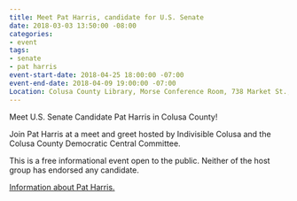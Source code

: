 ```yaml
---
title: Meet Pat Harris, candidate for U.S. Senate
date: 2018-03-03 13:50:00 -08:00
categories:
- event
tags:
- senate
- pat harris
event-start-date: 2018-04-25 18:00:00 -07:00
event-end-date: 2018-04-09 19:00:00 -07:00
Location: Colusa County Library, Morse Conference Room, 738 Market St., Colusa, CA
---
```


Meet U.S. Senate Candidate Pat Harris in Colusa County! 

Join Pat Harris at a meet and greet hosted by Indivisible Colusa and the Colusa County Democratic Central Committee. 

This is a free informational event open to the public. Neither of the host group has endorsed any candidate.

[Information about Pat Harris. ](https://patharrisforsenate.com/)